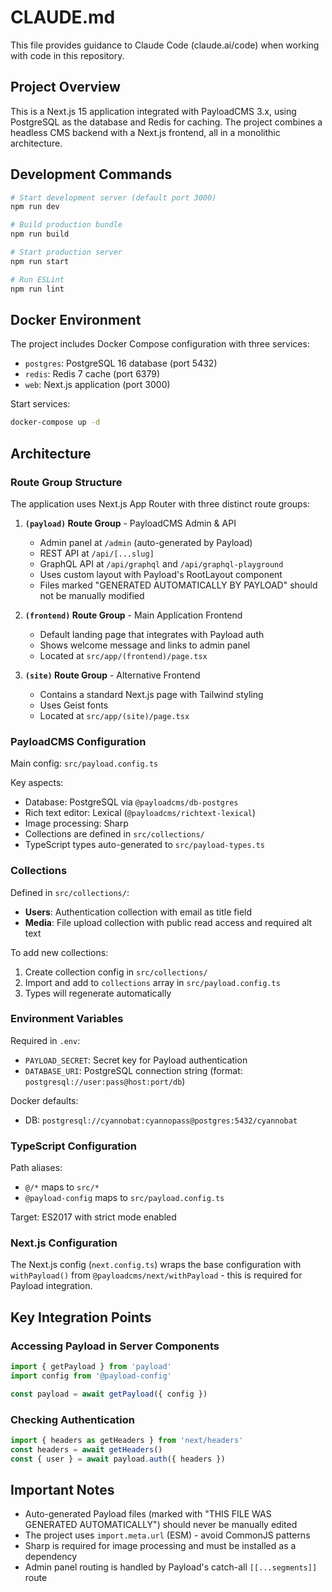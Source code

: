 # CLAUDE.md

This file provides guidance to Claude Code (claude.ai/code) when working with code in this repository.

## Project Overview

This is a Next.js 15 application integrated with PayloadCMS 3.x, using PostgreSQL as the database and Redis for caching. The project combines a headless CMS backend with a Next.js frontend, all in a monolithic architecture.

## Development Commands

```bash
# Start development server (default port 3000)
npm run dev

# Build production bundle
npm run build

# Start production server
npm run start

# Run ESLint
npm run lint
```

## Docker Environment

The project includes Docker Compose configuration with three services:
- `postgres`: PostgreSQL 16 database (port 5432)
- `redis`: Redis 7 cache (port 6379)
- `web`: Next.js application (port 3000)

Start services:
```bash
docker-compose up -d
```

## Architecture

### Route Group Structure

The application uses Next.js App Router with three distinct route groups:

1. **`(payload)` Route Group** - PayloadCMS Admin & API
   - Admin panel at `/admin` (auto-generated by Payload)
   - REST API at `/api/[...slug]`
   - GraphQL API at `/api/graphql` and `/api/graphql-playground`
   - Uses custom layout with Payload's RootLayout component
   - Files marked "GENERATED AUTOMATICALLY BY PAYLOAD" should not be manually modified

2. **`(frontend)` Route Group** - Main Application Frontend
   - Default landing page that integrates with Payload auth
   - Shows welcome message and links to admin panel
   - Located at `src/app/(frontend)/page.tsx`

3. **`(site)` Route Group** - Alternative Frontend
   - Contains a standard Next.js page with Tailwind styling
   - Uses Geist fonts
   - Located at `src/app/(site)/page.tsx`

### PayloadCMS Configuration

Main config: `src/payload.config.ts`

Key aspects:
- Database: PostgreSQL via `@payloadcms/db-postgres`
- Rich text editor: Lexical (`@payloadcms/richtext-lexical`)
- Image processing: Sharp
- Collections are defined in `src/collections/`
- TypeScript types auto-generated to `src/payload-types.ts`

### Collections

Defined in `src/collections/`:
- **Users**: Authentication collection with email as title field
- **Media**: File upload collection with public read access and required alt text

To add new collections:
1. Create collection config in `src/collections/`
2. Import and add to `collections` array in `src/payload.config.ts`
3. Types will regenerate automatically

### Environment Variables

Required in `.env`:
- `PAYLOAD_SECRET`: Secret key for Payload authentication
- `DATABASE_URI`: PostgreSQL connection string (format: `postgresql://user:pass@host:port/db`)

Docker defaults:
- DB: `postgresql://cyannobat:cyannopass@postgres:5432/cyannobat`

### TypeScript Configuration

Path aliases:
- `@/*` maps to `src/*`
- `@payload-config` maps to `src/payload.config.ts`

Target: ES2017 with strict mode enabled

### Next.js Configuration

The Next.js config (`next.config.ts`) wraps the base configuration with `withPayload()` from `@payloadcms/next/withPayload` - this is required for Payload integration.

## Key Integration Points

### Accessing Payload in Server Components

```typescript
import { getPayload } from 'payload'
import config from '@payload-config'

const payload = await getPayload({ config })
```

### Checking Authentication

```typescript
import { headers as getHeaders } from 'next/headers'
const headers = await getHeaders()
const { user } = await payload.auth({ headers })
```

## Important Notes

- Auto-generated Payload files (marked with "THIS FILE WAS GENERATED AUTOMATICALLY") should never be manually edited
- The project uses `import.meta.url` (ESM) - avoid CommonJS patterns
- Sharp is required for image processing and must be installed as a dependency
- Admin panel routing is handled by Payload's catch-all `[[...segments]]` route
